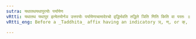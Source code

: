 ```yaml
---
sutra: यथातथयथापुरयोः पर्यायेण
vRtti: यथातथ यथापुर इत्येतयोर्नञ उत्तरयोः पर्यायेणाचामादेरचो वृद्धिर्भवति तद्धिते ञिति णिति किति वा परतः ॥
vRtti_eng: Before a _Taddhita_ affix having an indicatory ञ्, ण्, or क्, the words अयथातथ and अयथापुर may have _vriddhi_ of the first vowel of their first member, or that of the second member, in alternation.

---
```

